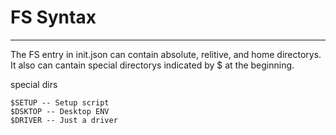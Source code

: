 # FS Syntax
---

The FS entry in init.json can contain absolute, relitive, and home directorys. It also can cantain special directorys indicated by $ at the beginning.

special dirs
    
    $SETUP -- Setup script
    $DSKTOP -- Desktop ENV
    $DRIVER -- Just a driver